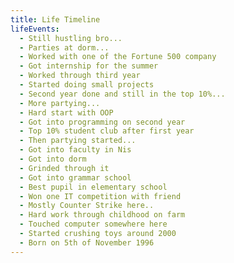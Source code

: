 ```yaml
---
title: Life Timeline
lifeEvents:
  - Still hustling bro...
  - Parties at dorm...
  - Worked with one of the Fortune 500 company
  - Got internship for the summer
  - Worked through third year
  - Started doing small projects
  - Second year done and still in the top 10%...
  - More partying...
  - Hard start with OOP
  - Got into programming on second year
  - Top 10% student club after first year
  - Then partying started...
  - Got into faculty in Nis
  - Got into dorm
  - Grinded through it
  - Got into grammar school
  - Best pupil in elementary school
  - Won one IT competition with friend
  - Mostly Counter Strike here..
  - Hard work through childhood on farm
  - Touched computer somewhere here
  - Started crushing toys around 2000
  - Born on 5th of November 1996
---
```


